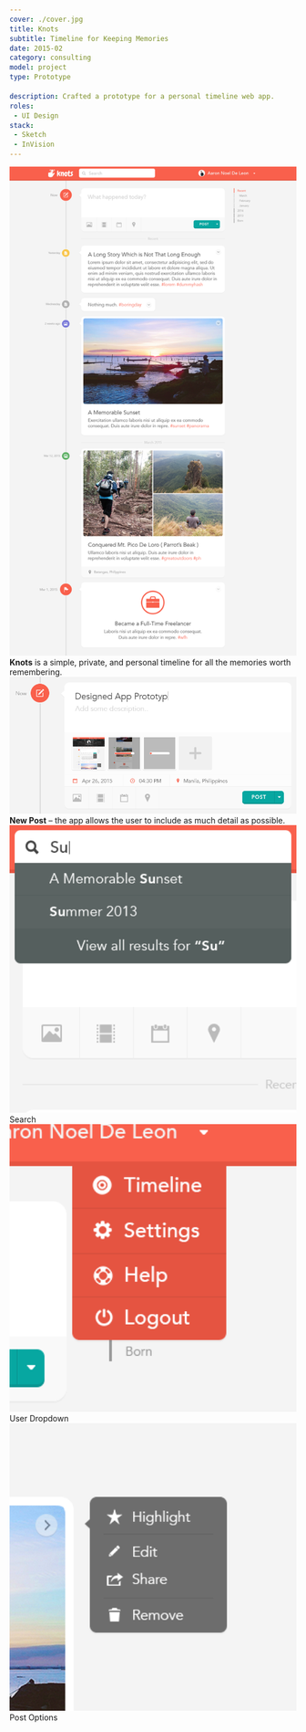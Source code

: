 ```yaml
---
cover: ./cover.jpg
title: Knots
subtitle: Timeline for Keeping Memories
date: 2015-02
category: consulting
model: project
type: Prototype

description: Crafted a prototype for a personal timeline web app.
roles:
 - UI Design
stack:
 - Sketch
 - InVision
---
```


<div class="ui-screenshot">
	<img alt="Landing Page" src="./landing.png" title="Landing Page" />
</div>
<figcaption>
	<strong>Knots</strong> is a simple, private, and personal timeline for all the memories worth remembering.
</figcaption>

<div class="ui-screenshot">
	<img alt="Compose" src="./compose.png" title="Compose" />
</div>
<figcaption>
	<strong>New Post</strong> – the app allows the user to include as much detail as possible.
</figcaption>

<div class="grid three-column">
	<div>
		<div class="ui-screenshot">
			<img alt="Search" src="./search.png" title="Search" />
		</div>
		<figcaption>Search</figcaption>
	</div>
	<div>
		<div class="ui-screenshot">
			<img alt="User Dropdown" src="./user-dropdown.png" title="User Dropdown" />
		</div>
		<figcaption>User Dropdown</figcaption>
	</div>
	<div>
		<div class="ui-screenshot">
			<img alt="Post Options" src="./post-options.png" title="Post Options" />
		</div>
		<figcaption>Post Options</figcaption>
	</div>
</div>
